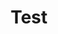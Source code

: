 ---
category: [Test] #Category ID.
hue: var(--c-themeHueOrange) #Category hue. See note [1].
title: Test #Category title.
description: Lorem ipsum dolor sit amet.
---
